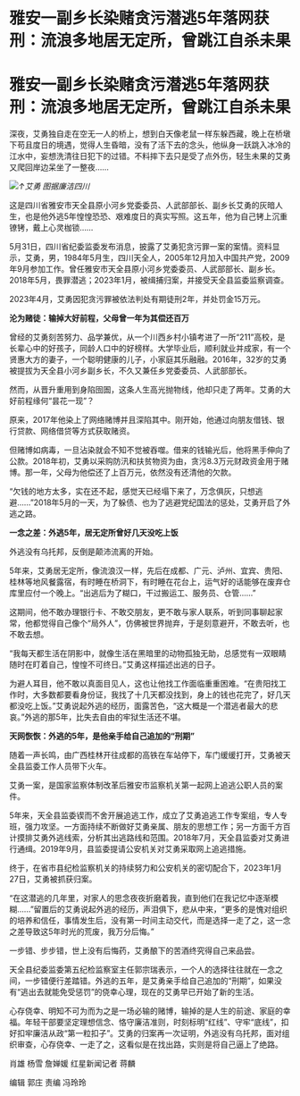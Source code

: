 # 雅安一副乡长染赌贪污潜逃5年落网获刑：流浪多地居无定所，曾跳江自杀未果

# 雅安一副乡长染赌贪污潜逃5年落网获刑：流浪多地居无定所，曾跳江自杀未果

深夜，艾勇独自走在空无一人的桥上，想到白天像老鼠一样东躲西藏，晚上在桥墩下苟且度日的境遇，觉得人生昏暗，没有了活下去的念头，他纵身一跃跳入冰冷的江水中，妄想洗清往日犯下的过错。不料摔下去只是受了点外伤，轻生未果的艾勇又爬回岸边呆坐了一整夜……

![](https://inews.gtimg.com/om_bt/OKstHGFzh4E1Apq_WXoycKKol_Hejmp5LNWSpZ9lhWGHcAA/1000)_↑艾勇
图据廉洁四川_

这是四川省雅安市天全县原小河乡党委委员、人武部部长、副乡长艾勇的灰暗人生，也是他外逃5年惶惶恐恐、艰难度日的真实写照。这五年，他为自己铐上沉重镣铐，戴上心灵枷锁……

5月31日，四川省纪委监委发布消息，披露了艾勇犯贪污罪一案的案情。资料显示，艾勇，男，1984年5月生，四川天全人，2005年12月加入中国共产党，2009年9月参加工作。曾任雅安市天全县原小河乡党委委员、人武部部长、副乡长。2018年5月，畏罪潜逃；2023年1月，被缉捕归案，并接受天全县监委监察调查。

2023年4月，艾勇因犯贪污罪被依法判处有期徒刑2年，并处罚金15万元。

**沦为赌徒：输掉大好前程，父母曾一年为其偿还百万**

曾经的艾勇刻苦努力、品学兼优，从一个川西乡村小镇考进了一所“211”高校，是长辈心中的好孩子，同龄人口中的好榜样。大学毕业后，顺利就业并成家，有一个贤惠大方的妻子，一个聪明健康的儿子，小家庭其乐融融。2016年，32岁的艾勇被提拔为天全县小河乡副乡长，不久又兼任乡党委委员、人武部部长。

然而，从晋升重用到身陷囹圄，这条人生高光抛物线，他却只走了两年。艾勇的大好前程缘何“昙花一现”？

原来，2017年他染上了网络赌博并且深陷其中。刚开始，他通过向朋友借钱、银行贷款、网络借贷等方式获取赌资。

但赌博如病毒，一旦沾染就会不知不觉被吞噬。借来的钱输光后，他将黑手伸向了公款。2018年初，艾勇以采购防汛和扶贫物资为由，贪污8.3万元财政资金用于赌博。那一年，父母为他偿还了上百万元，依然没有还清他的欠款。

“欠钱的地方太多，实在还不起，感觉天已经塌下来了，万念俱灰，只想逃避……”2018年5月的一天，为了躲债、也为了逃避党纪国法的惩处，艾勇开启了外逃之路。

**一念之差：外逃5年，居无定所曾好几天没吃上饭**

外逃没有乌托邦，反倒是颠沛流离的开始。

5年来，艾勇居无定所，像流浪汉一样，先后在成都、广元、泸州、宜宾、贵阳、桂林等地风餐露宿，有时睡在桥洞下，有时睡在花台上，运气好的话能够在废弃仓库里应付一个晚上。“出逃后为了糊口，干过搬运工、服务员、仓管……”

这期间，他不敢办理银行卡、不敢交朋友，更不敢与家人联系，听到同事聊起家常，他都觉得自己像个“局外人”，仿佛被世界抛弃，于是刻意避开，不敢去听，也不敢去想。

“我每天都生活在阴影中，就像生活在黑暗里的动物孤独无助，总感觉有一双眼睛随时在盯着自己，惶惶不可终日。”艾勇这样描述出逃的日子。

为避人耳目，他不敢以真面目见人，这也让他找工作面临重重困难。“在贵阳找工作时，大多数都要看身份证，我找了十几天都没找到，身上的钱也花完了，好几天都没吃上饭。”艾勇说起外逃的经历，面露苦色，“这大概是一个潜逃者最大的悲哀。”外逃的那5年，比失去自由的牢狱生活还不堪。

**天网恢恢：外逃的5年，是他亲手给自己追加的“刑期”**

随着一声长鸣，由广西桂林开往成都的高铁在车站停下，车门缓缓打开，艾勇被天全县监委工作人员带下火车。

艾勇一案，是国家监察体制改革后雅安市监察机关第一起网上追逃公职人员的案件。

5年来，天全县监委锲而不舍开展追逃工作，成立了艾勇追逃工作专案组，专人专班，强力攻坚。一方面持续不断做好艾勇亲属、朋友的思想工作；另一方面千方百计摸排艾勇外逃线索，分析其出逃路线和范围。2018年7月，天全县监委对艾勇进行通缉。2019年9月，县监委提请公安机关对艾勇采取网上追逃措施。

终于，在省市县纪检监察机关的持续努力和公安机关的密切配合下，2023年1月27日，艾勇被抓获归案。

“在这潜逃的几年里，对家人的思念夜夜折磨着我，直到他们在我记忆中逐渐模糊……”留置后的艾勇说起外逃的经历，声泪俱下，悲从中来，“更多的是愧对组织的培养和信任，事情发生后，没有第一时间主动交代，而是选择一走了之，这一念之差导致这5年时光的荒废，我万分后悔。”

一步错、步步错，世上没有后悔药，艾勇酿下的苦酒终究得自己来品尝。

天全县纪委监委第五纪检监察室主任郭宗瑞表示，一个人的选择往往就在一念之间，一步错便行差踏错。外逃的五年，是艾勇亲手给自己追加的“刑期”，如果没有“逃出去就能免受惩罚”的侥幸心理，现在的艾勇早已开始了新的生活。

心存侥幸、明知不可为而为之是一场必输的赌博，输掉的是人生的前途、家庭的幸福。年轻干部要坚定理想信念、恪守廉洁准则，时刻标明“红线”、守牢“底线”，扣好扣牢廉洁从政“第一粒扣子”。艾勇的归案再一次证明，外逃没有乌托邦，面对组织审查，心存侥幸、一走了之，这看似是在找出路，实则是将自己逼上了绝路。

肖雄 杨雪 詹婵媛 红星新闻记者 蒋麟

编辑 郭庄 责编 冯玲玲

